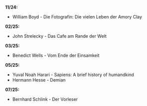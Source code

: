 **11/24:**

- William Boyd - Die Fotografin: Die vielen Leben der Amory Clay

**02/25:**

- John Strelecky - Das Cafe am Rande der Welt 

**03/25:**

- Benedict Wells - Vom Ende der Einsamkeit

**05/25:**

- Yuval Noah Harari - Sapiens: A brief history of humandkind
- Hermann Hesse - Demian

**07/25:**

- Bernhard Schlink - Der Vorleser
